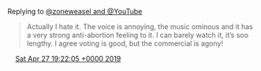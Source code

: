 Replying to [@zoneweasel and @YouTube](https://twitter.com/zoneweasel/status/1121327746913898497)

> Actually I hate it\. The voice is annoying, the music ominous and it has a very strong anti\-abortion feeling to it\. I can barely watch it, it’s soo lengthy\. I agree voting is good, but the commercial is agony\!

<img src="../../media/tweet.ico" width="12" /> [Sat Apr 27 19:22:05 +0000 2019](https://twitter.com/DromerDenker/status/1122219383919730690)